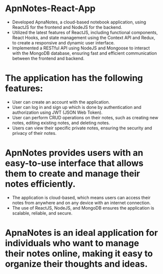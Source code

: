# ApnNotes-React-App

- Developed ApnaNotes, a cloud-based notebook application, using ReactJS for the frontend and NodeJS for the backend.
- Utilized the latest features of ReactJS, including functional components, React Hooks, and state management using the Context API and Redux, to create a responsive and dynamic user interface.
- Implemented a RESTful API using NodeJS and Mongoose to interact with the MongoDB database, ensuring fast and efficient communication between the frontend and backend.

# The application has the following features:

- User can create an account with the application.
- User can log in and sign up which is done by authentication and authorization using JWT (JSON Web Token).
- User can perform CRUD operations on their notes, such as creating new notes, editing existing notes, and deleting notes.
- Users can view their specific private notes, ensuring the security and privacy of their notes.

# ApnNotes provides users with an easy-to-use interface that allows them to create and manage their notes efficiently.

- The application is cloud-based, which means users can access their notes from anywhere and on any device with an internet connection.
- The use of ReactJS, NodeJS, and MongoDB ensures the application is scalable, reliable, and secure.

# ApnaNotes is an ideal application for individuals who want to manage their notes online, making it easy to organize their thoughts and ideas.


